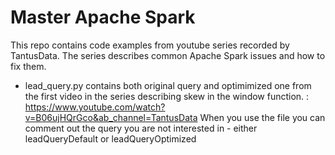 # Master Apache Spark

This repo contains code examples from youtube series recorded by TantusData. The series describes common Apache Spark issues and how to fix them. 

* lead_query.py contains both original query and optimimized one from the first video in the series describing skew in the window function. : https://www.youtube.com/watch?v=B06ujHQrGco&ab_channel=TantusData When you use the file you can comment out the query you are not interested in - either leadQueryDefault or leadQueryOptimized
